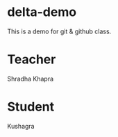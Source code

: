 # delta-demo
This is a demo for git &amp; github class.

# Teacher
Shradha Khapra

# Student
Kushagra